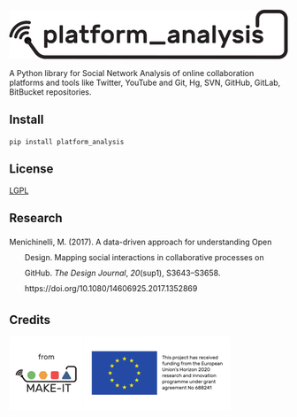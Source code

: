 ![](doc/images/platform_analysis_logo_100.png)


A Python library for Social Network Analysis of online collaboration platforms and tools like Twitter, YouTube and Git, Hg, SVN, GitHub, GitLab, BitBucket repositories.

## Install

`pip install platform_analysis`

## License

[LGPL](https://www.gnu.org/licenses/lgpl-3.0.en.html)

## Research

<div class="csl-bib-body" style="line-height: 2; padding-left: 2em; text-indent:-2em;">
  <div class="csl-entry">Menichinelli, M. (2017). A data-driven approach for understanding Open Design. Mapping social interactions in collaborative processes on GitHub. <i>The Design Journal</i>, <i>20</i>(sup1), S3643–S3658. https://doi.org/10.1080/14606925.2017.1352869</div>
  <span class="Z3988" title="url_ver=Z39.88-2004&amp;ctx_ver=Z39.88-2004&amp;rfr_id=info%3Asid%2Fzotero.org%3A2&amp;rft_id=info%3Adoi%2F10.1080%2F14606925.2017.1352869&amp;rft_val_fmt=info%3Aofi%2Ffmt%3Akev%3Amtx%3Ajournal&amp;rft.genre=article&amp;rft.atitle=A%20data-driven%20approach%20for%20understanding%20Open%20Design.%20Mapping%20social%20interactions%20in%20collaborative%20processes%20on%20GitHub&amp;rft.jtitle=The%20Design%20Journal&amp;rft.volume=20&amp;rft.issue=sup1&amp;rft.aufirst=Massimo&amp;rft.aulast=Menichinelli&amp;rft.au=Massimo%20Menichinelli&amp;rft.date=2017-09-06&amp;rft.pages=S3643-S3658&amp;rft.spage=S3643&amp;rft.epage=S3658&amp;rft.issn=1460-6925"></span>
</div>

## Credits

[![](doc/images/from_30.png)](https://ec.europa.eu/digital-agenda/en/news/22-new-caps-projects-horizon-2020)